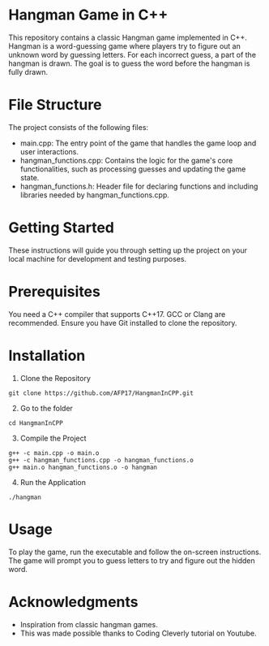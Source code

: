 # Hangman Game in C++

This repository contains a classic Hangman game implemented in C++. Hangman is a word-guessing game where players try to figure out an unknown word by guessing letters. For each incorrect guess, a part of the hangman is drawn. The goal is to guess the word before the hangman is fully drawn.

# File Structure
The project consists of the following files:

- main.cpp: The entry point of the game that handles the game loop and user interactions.
- hangman_functions.cpp: Contains the logic for the game's core functionalities, such as processing guesses and updating the game state.
- hangman_functions.h: Header file for declaring functions and including libraries needed by hangman_functions.cpp.

# Getting Started
These instructions will guide you through setting up the project on your local machine for development and testing purposes.

# Prerequisites
You need a C++ compiler that supports C++17. GCC or Clang are recommended. Ensure you have Git installed to clone the repository.

# Installation
1. Clone the Repository
```
git clone https://github.com/AFP17/HangmanInCPP.git
```
2. Go to the folder
```
cd HangmanInCPP
```
3. Compile the Project
```
g++ -c main.cpp -o main.o
g++ -c hangman_functions.cpp -o hangman_functions.o
g++ main.o hangman_functions.o -o hangman
```
4. Run the Application
```
./hangman
```

# Usage
To play the game, run the executable and follow the on-screen instructions. The game will prompt you to guess letters to try and figure out the hidden word.

# Acknowledgments
- Inspiration from classic hangman games.
- This was made possible thanks to Coding Cleverly tutorial on Youtube. 